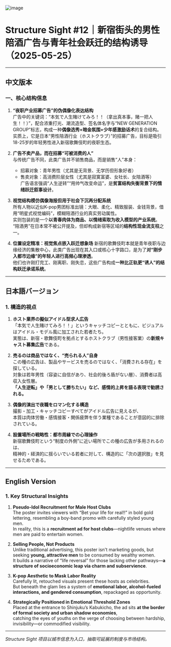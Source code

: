 ![image](https://github.com/user-attachments/assets/325e4e94-153b-4f97-930f-fee1f67c1ee6)

# Structure Sight #12｜新宿街头的男性陪酒广告与青年社会跃迁的结构诱导（2025-05-25）

---

## 中文版本

### 一、核心结构信息

1. **“夜职产业招募广告”的伪偶像化表达结构**  
   广告中的关键词：“本気で人生賭けてみろ！！（拿出真本事，赌一把人生！！）”，配合浓重打光、潮流造型、签名体名字与“NEW GENERATION GROUP”标志，构成一种**偶像选秀+暗金氛围+少年感激励话术**的复合结构。  
   实质上，它是日本“男性陪酒行业（ホストクラブ）”的招募广告，目标是吸引18-25岁的年轻男性进入新宿歌舞伎町的夜职生态。

2. **广告不卖产品，而在招募“可被消费的人”**  
   与传统广告不同，此类广告并不销售商品，而是销售“人”本身：  
   - 招募对象：青年男性（尤其是无背景、无学历但形象好者）  
   - 售卖对象：高消费阶层女性（尤其是寂寞富婆、女社长、女陪酒等）  
   广告语言强调“人生逆转”“用帅气改变命运”，是**贫富结构失衡背景下的情绪跃迁叙事设计**。

3. **视觉结构模仿偶像海报但用于社会下沉再分配系统**  
   所有人物以近似K-pop男团标准出镜：大眼、柔化、精致服装、金钱背景，借用“明星式视觉编码”，模糊陪酒行业的真实劳动属性。  
   实则包装的是一个**以青春肉体为商品、以情绪索取为收入模型的产业系统**。  
   “陪酒男”在日本常不被公开提及，但却构成新宿等区域的**结构性现金流支柱**之一。

4. **位置设定精准：视觉焦点嵌入跃迁想象场**
   新宿的歌舞伎町本就是青年夜职与边缘经济的集散中心，此类广告出现在其入口或核心十字路口，是为了**对“刚步入都市边缘”的年轻人进行高频心理渗透**。  
   他们也许刚打完工、刚离职、刚失恋，这些广告构成**一种比正轨更“诱人”的结构跃迁承诺系统**。

---

## 日本語バージョン

### 1. 構造的視点

1. **ホスト業界の擬似アイドル型求人広告**  
   「本気で人生賭けてみろ！！」というキャッチコピーとともに、ビジュアルはアイドル・モデル風に加工された若者たち。  
   実態は、新宿・歌舞伎町を拠点とするホストクラブ（男性接客業）の**新規キャスト募集広告**である。

2. **売るのは商品ではなく、“売られる人”自身**  
   この種の広告は、製品やサービスを売るのではなく、「消費される存在」を探している。  
   対象は若年男性（容姿に自信があり、社会的後ろ盾がない層）、消費者は高収入女性層。  
   **「人生逆転」や「男として勝ちたい」など、感情的上昇を語る表現で勧誘される。**

3. **偶像的演出で夜職をロマン化する構造**  
   撮影・加工・キャッチコピーすべてがアイドル広告に見えるが、  
   本質は肉体労働・感情接客・関係疲弊を伴う業種であることが意図的に排除されている。

4. **設置場所の戦略性：都市周縁での心理操作**  
   新宿歌舞伎町という“制度の外側”に近い場所でこの種の広告が多用されるのは、  
   精神的・経済的に揺らいでいる若者に対して、構造的に「次の選択肢」を見せるためである。

---

## English Version

### 1. Key Structural Insights

1. **Pseudo-Idol Recruitment for Male Host Clubs**  
   The poster invites viewers with “Bet your life for real!!” in bold gold lettering, resembling a boy-band promo with carefully styled young men.  
   In reality, this is a **recruitment ad for host clubs**—nightlife venues where men are paid to entertain women.

2. **Selling People, Not Products**  
   Unlike traditional advertising, this poster isn't marketing goods, but seeking **young, attractive men** to be consumed by wealthy women.  
   It builds a narrative of “life reversal” for those lacking other pathways—**a structure of socioeconomic leap via charm and subservience**.

3. **K-pop Aesthetic to Mask Labor Reality**  
   Carefully lit, retouched visuals present these hosts as celebrities.  
   But beneath the glam lies a system of **emotional labor, alcohol-fueled interactions, and gendered consumption**, repackaged as opportunity.

4. **Strategically Positioned in Emotional Threshold Zones**  
   Placed at the entrance to Shinjuku’s Kabukicho, the ad sits **at the border of formal society and urban shadow economies**,  
   catching the eyes of youths on the verge of choosing between hardship, invisibility—or commodified visibility.

---

*Structure Sight 项目以城市信息为入口，抽取可延展的制度与市场结构。*
